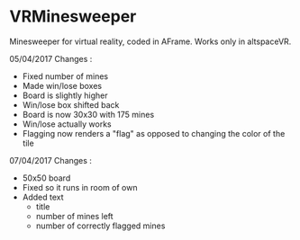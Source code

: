 # VRMinesweeper
Minesweeper for virtual reality, coded in AFrame.
Works only in altspaceVR.

05/04/2017 Changes :
- Fixed number of mines
- Made win/lose boxes
- Board is slightly higher
- Win/lose box shifted back
- Board is now 30x30 with 175 mines
- Win/lose actually works
- Flagging now renders a "flag" as opposed to changing the color of the tile

07/04/2017 Changes :
- 50x50 board
- Fixed so it runs in room of own
- Added text
  - title
  - number of mines left
  - number of correctly flagged mines
